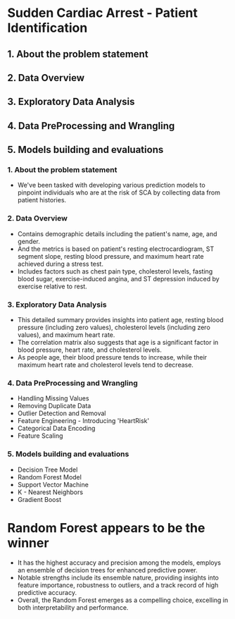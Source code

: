 # Sudden Cardiac Arrest - Patient Identification

## 1. About the problem statement​

## 2. Data Overview​

## 3. Exploratory Data Analysis​

## 4. Data PreProcessing and Wrangling​

## 5. Models building and evaluations


### 1. About the problem statement​

* We've been tasked with developing various prediction models to pinpoint individuals who are at the risk of SCA by collecting data from patient histories.

### 2. Data Overview​

* Contains demographic details including the patient's name, age, and gender.​
* And the metrics is based on patient's resting electrocardiogram, ST segment slope, resting blood pressure, and maximum heart rate achieved during a stress test.​
* Includes factors such as chest pain type, cholesterol levels, fasting blood sugar, exercise-induced angina, and ST depression induced by exercise relative to rest​.

### 3. Exploratory Data Analysis​

* This detailed summary provides insights into patient age, resting blood pressure (including zero values), cholesterol levels (including zero values), and maximum heart rate.​
* The correlation matrix also suggests that age is a significant factor in blood pressure, heart rate, and cholesterol levels.
*  As people age, their blood pressure tends to increase, while their maximum heart rate and cholesterol levels tend to decrease.​

### 4. Data PreProcessing and Wrangling​ 

* Handling Missing Values​
* Removing Duplicate Data​
* Outlier Detection and Removal​
* Feature Engineering - Introducing 'HeartRisk'
* Categorical Data Encoding​
* Feature Scaling​

### 5. Models building and evaluations 

* Decision Tree Model
* Random Forest Model
* Support Vector Machine
* K - Nearest Neighbors
* Gradient Boost

# Random Forest appears to be the winner 

* It has the highest accuracy and precision among the models, employs an ensemble of decision trees for enhanced predictive power.​
* Notable strengths include its ensemble nature, providing insights into feature importance, robustness to outliers, and a track record of high predictive accuracy. ​
* Overall, the Random Forest emerges as a compelling choice, excelling in both interpretability and performance.​
​
